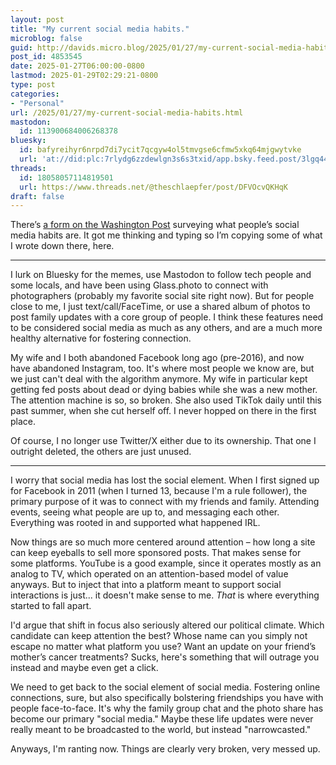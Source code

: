 ```yaml
---
layout: post
title: "My current social media habits."
microblog: false
guid: http://davids.micro.blog/2025/01/27/my-current-social-media-habits.html
post_id: 4853545
date: 2025-01-27T06:00:00-0800
lastmod: 2025-01-29T02:29:21-0800
type: post
categories:
- "Personal"
url: /2025/01/27/my-current-social-media-habits.html
mastodon:
  id: 113900684006268378
bluesky:
  id: bafyreihyr6nrpd7di7ycit7qcgyw4ol5tmvgse6cfmw5xkq64mjgwytvke
  url: 'at://did:plc:7rlydg6zzdewlgn3s6s3txid/app.bsky.feed.post/3lgq44gmttd2w'
threads:
  id: 18058057114819501
  url: https://www.threads.net/@theschlaepfer/post/DFVOcvQKHqK
draft: false
---
```

There’s [a form on the Washington Post](https://www.washingtonpost.com/technology/2025/01/24/submissions-social-media-habits/) surveying what people’s social media habits are. It got me thinking and typing so I’m copying some of what I wrote down there, here.

---- 
I lurk on Bluesky for the memes, use Mastodon to follow tech people and some locals, and have been using Glass.photo to connect with photographers (probably my favorite social site right now). But for people close to me, I just text/call/FaceTime, or use a shared album of photos to post family updates with a core group of people. I think these features need to be considered social media as much as any others, and are a much more healthy alternative for fostering connection.

My wife and I both abandoned Facebook long ago (pre-2016), and now have abandoned Instagram, too. It's where most people we know are, but we just can't deal with the algorithm anymore. My wife in particular kept getting fed posts about dead or dying babies while she was a new mother. The attention machine is so, so broken. She also used TikTok daily until this past summer, when she cut herself off. I never hopped on there in the first place.

Of course, I no longer use Twitter/X either due to its ownership. That one I outright deleted, the others are just unused.

---- 
I worry that social media has lost the social element. When I first signed up for Facebook in 2011 (when I turned 13, because I'm a rule follower), the primary purpose of it was to connect with my friends and family. Attending events, seeing what people are up to, and messaging each other. Everything was rooted in and supported what happened IRL.

Now things are so much more centered around attention – how long a site can keep eyeballs to sell more sponsored posts. That makes sense for some platforms. YouTube is a good example, since it operates mostly as an analog to TV, which operated on an attention-based model of value anyways. But to inject that into a platform meant to support social interactions is just... it doesn't make sense to me. *That* is where everything started to fall apart.

I'd argue that shift in focus also seriously altered our political climate. Which candidate can keep attention the best? Whose name can you simply not escape no matter what platform you use? Want an update on your friend’s mother’s cancer treatments? Sucks, here's something that will outrage you instead and maybe even get a click.

We need to get back to the social element of social media. Fostering online connections, sure, but also specifically bolstering friendships you have with people face-to-face. It's why the family group chat and the photo share has become our primary "social media." Maybe these life updates were never really meant to be broadcasted to the world, but instead "narrowcasted."

Anyways, I'm ranting now. Things are clearly very broken, very messed up.

